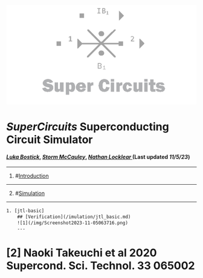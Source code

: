 ![](/img/external_image.png)

# *SuperCircuits* Superconducting Circuit Simulator
#### *[Luka Bostick](https:/ithub.com/LukaBostick)*, *[ Storm McCauley](https://thub.com/Person2)*, *[Nathan Locklear ](https:/g/hub.com/Person3)* (Last updated *11/5/23*)
---
 1. #[Introduction](/OpenCircuits/README.md)
 ---
2. #[Simulation](###Simulation)
  ---
    1. [jtl-basic]
        ## [Verification](/imulation/jtl_basic.md)
        ![1](/img/Screenshot2023-11-05063716.png)
        ---
# [2] Naoki Takeuchi et al 2020 Supercond. Sci. Technol. 33 065002
